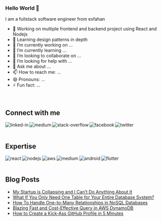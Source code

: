 
### Hello World 👋
I am a fullstack software engineer from esfahan 

- 🔭 Working on multiple frontend and backend project using React and Nodejs
- 🌱 Learning design patterns in depth
- 🔭 I’m currently working on ...
- 🌱 I’m currently learning ...
- 👯 I’m looking to collaborate on ...
- 🤔 I’m looking for help with ...
- 💬 Ask me about ...
- 📫 How to reach me: ...
- 😄 Pronouns: ...
- ⚡ Fun fact: ...
<br>

## Connect with me

[<img align="left" alt="linked-in" src="https://img.shields.io/badge/linkedin-%230077B5.svg?&style=for-the-badge&logo=linkedin&logoColor=white" />](https://www.linkedin.com/in/mohammad-faisal-2665b5134)
[<img align="left" alt="medium" src="https://img.shields.io/badge/medium-%2312100E.svg?&style=for-the-badge&logo=medium&logoColor=white" />](https://56faisal.medium.com/)
[<img align="left" alt="stack-overflow" src="https://img.shields.io/badge/stack%20overflow-FE7A16?logo=stack-overflow&logoColor=white&style=for-the-badge" />](https://stackoverflow.com/users/5379437/mohammad-faisal)
[<img align="left" alt="facebook" src="https://img.shields.io/badge/facebook-%231877F2.svg?&style=for-the-badge&logo=facebook&logoColor=white" />](https://www.facebook.com/56faisal/)
[<img align="left" alt="twitter" src="https://img.shields.io/badge/twitter-%231DA1F2.svg?&style=for-the-badge&logo=twitter&logoColor=white" />](https://twitter.com/Mohamma88766694)


<br>
<br>

## Expertise
<img align="left" alt="react" src="https://img.shields.io/badge/react%20-%2320232a.svg?&style=for-the-badge&logo=react&logoColor=%2361DAFB" />
<img align="left" alt="nodejs" src="https://img.shields.io/badge/node.js%20-%2343853D.svg?&style=for-the-badge&logo=node.js&logoColor=white" />
<img align="left" alt="aws" src="https://img.shields.io/badge/Amazon%20AWS-%23232F3E?logo=amazon-aws&logoColor=white&style=for-the-badge" />
<img align="left" alt="medium" src="https://img.shields.io/badge/postgres-%23316192.svg?&style=for-the-badge&logo=postgresql&logoColor=white" />
<img align="left" alt="android" src="https://img.shields.io/badge/Android-3DDC84?logo=android&logoColor=white&style=for-the-badge" />
<img align="left" alt="flutter" src="https://img.shields.io/badge/flutter%20-%236DB33F.svg?&style=for-the-badge&logo=spring&logoColor=white" />

<br>
<br>

## Blog Posts
<!-- BLOG-POST-LIST:START -->
- [My Startup is Collapsing and I Can’t Do Anything About It](https://javascript.plainenglish.io/my-startup-is-collapsing-and-i-cant-do-anything-about-it-fe270158ed0b?source=rss-fe04a352a811------2)
- [What If  You Only Need One Table for Your Entire Database System?](https://betterprogramming.pub/what-if-you-only-need-one-table-for-your-entire-database-system-78078bdc4b50?source=rss-fe04a352a811------2)
- [How To Handle One-to-Many Relationships in NoSQL Databases](https://betterprogramming.pub/how-to-handle-one-to-many-relationships-in-nosql-databases-23627d404cb0?source=rss-fe04a352a811------2)
- [Blazing Fast and Cost-Effective Query in AWS DynamoDB](https://aws.plainenglish.io/blazing-fast-and-cost-effective-query-in-aws-dynamodb-18b49009e0f1?source=rss-fe04a352a811------2)
- [How to Create a Kick-Ass GitHub Profile in 5 Minutes](https://javascript.plainenglish.io/how-to-create-a-kick-ass-github-profile-in-5-minutes-19a8e8d0693b?source=rss-fe04a352a811------2)
<!-- BLOG-POST-LIST:END -->
